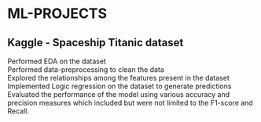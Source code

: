 # ML-PROJECTS
## Kaggle - Spaceship Titanic dataset
Performed EDA on the dataset<br>
Performed data-preprocessing to clean the data<br>
Explored the relationships among the features present in the dataset<br>
Implemented Logic regression on the dataset to generate predictions<br>
Evaluated the performance of the model using various accuracy and precision measures which included but were not limited to the F1-score and Recall.
